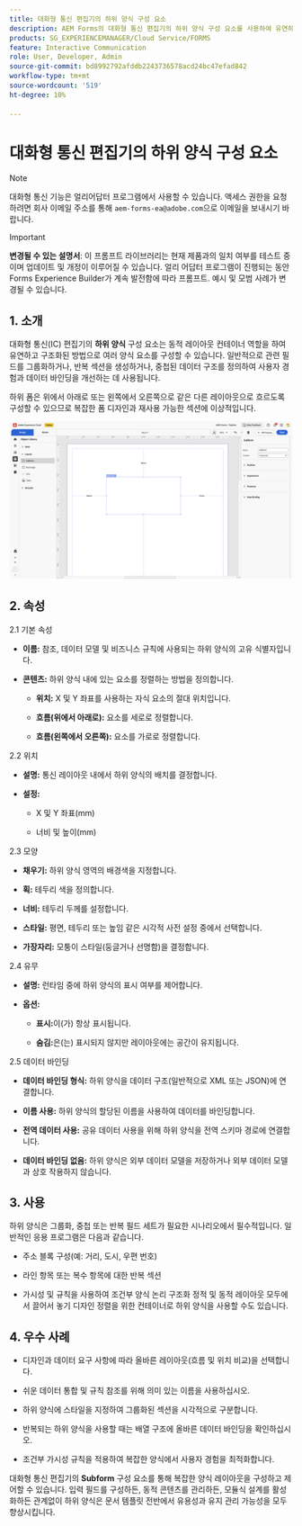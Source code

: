 ```yaml
---
title: 대화형 통신 편집기의 하위 양식 구성 요소
description: AEM Forms의 대화형 통신 편집기의 하위 양식 구성 요소를 사용하여 유연하고 구조화된 방식으로 여러 양식 요소를 구성할 수 있습니다.
products: SG_EXPERIENCEMANAGER/Cloud Service/FORMS
feature: Interactive Communication
role: User, Developer, Admin
source-git-commit: bd8992792afddb2243736578acd24bc47efad842
workflow-type: tm+mt
source-wordcount: '519'
ht-degree: 10%

---
```



# 대화형 통신 편집기의 하위 양식 구성 요소

>[!NOTE]
>
> 대화형 통신 기능은 얼리어답터 프로그램에서 사용할 수 있습니다. 액세스 권한을 요청하려면 회사 이메일 주소를 통해 `aem-forms-ea@adobe.com`으로 이메일을 보내시기 바랍니다.

>[!IMPORTANT]
>
> **변경될 수 있는 설명서**: 이 프롬프트 라이브러리는 현재 제품과의 일치 여부를 테스트 중이며 업데이트 및 개정이 이루어질 수 있습니다. 얼리 어답터 프로그램이 진행되는 동안 Forms Experience Builder가 계속 발전함에 따라 프롬프트. 예시 및 모범 사례가 변경될 수 있습니다.

## &#x200B;1. 소개

대화형 통신(IC) 편집기의 **하위 양식** 구성 요소는 동적 레이아웃 컨테이너 역할을 하여 유연하고 구조화된 방법으로 여러 양식 요소를 구성할 수 있습니다. 일반적으로 관련 필드를 그룹화하거나, 반복 섹션을 생성하거나, 중첩된 데이터 구조를 정의하여 사용자 경험과 데이터 바인딩을 개선하는 데 사용됩니다.

하위 폼은 위에서 아래로 또는 왼쪽에서 오른쪽으로 같은 다른 레이아웃으로 흐르도록 구성할 수 있으므로 복잡한 폼 디자인과 재사용 가능한 섹션에 이상적입니다.

![IC 문서 찾기](/help/forms/interactive-communication/assets/subform.png)

## &#x200B;2. 속성

2.1 기본 속성

- **이름:** 참조, 데이터 모델 및 비즈니스 규칙에 사용되는 하위 양식의 고유 식별자입니다.

- **콘텐츠:** 하위 양식 내에 있는 요소를 정렬하는 방법을 정의합니다.

   - **위치:** X 및 Y 좌표를 사용하는 자식 요소의 절대 위치입니다.

   - **흐름(위에서 아래로):** 요소를 세로로 정렬합니다.

   - **흐름(왼쪽에서 오른쪽):** 요소를 가로로 정렬합니다.

2.2 위치

- **설명:** 통신 레이아웃 내에서 하위 양식의 배치를 결정합니다.

- **설정:**

   - X 및 Y 좌표(mm)

   - 너비 및 높이(mm)

2.3 모양

- **채우기:** 하위 양식 영역의 배경색을 지정합니다.

- **획:** 테두리 색을 정의합니다.

- **너비:** 테두리 두께를 설정합니다.

- **스타일:** 평면, 테두리 또는 높임 같은 시각적 사전 설정 중에서 선택합니다.

- **가장자리:** 모퉁이 스타일(둥글거나 선명함)을 결정합니다.

2.4 유무

- **설명:** 런타임 중에 하위 양식의 표시 여부를 제어합니다.

- **옵션:**

   - **표시:**&#x200B;이(가) 항상 표시됩니다.

   - **숨김:**&#x200B;은(는) 표시되지 않지만 레이아웃에는 공간이 유지됩니다.

2.5 데이터 바인딩

- **데이터 바인딩 형식:** 하위 양식을 데이터 구조(일반적으로 XML 또는 JSON)에 연결합니다.

- **이름 사용:** 하위 양식의 할당된 이름을 사용하여 데이터를 바인딩합니다.

- **전역 데이터 사용:** 공유 데이터 사용을 위해 하위 양식을 전역 스키마 경로에 연결합니다.

- **데이터 바인딩 없음:** 하위 양식은 외부 데이터 모델을 저장하거나 외부 데이터 모델과 상호 작용하지 않습니다.

## &#x200B;3. 사용

하위 양식은 그룹화, 중첩 또는 반복 필드 세트가 필요한 시나리오에서 필수적입니다. 일반적인 응용 프로그램은 다음과 같습니다.

- 주소 블록 구성(예: 거리, 도시, 우편 번호)

- 라인 항목 또는 복수 항목에 대한 반복 섹션

- 가시성 및 규칙을 사용하여 조건부 양식 논리 구조화
정적 및 동적 레이아웃 모두에서 끌어서 놓기 디자인 정렬을 위한 컨테이너로 하위 양식을 사용할 수도 있습니다.

## &#x200B;4. 우수 사례

- 디자인과 데이터 요구 사항에 따라 올바른 레이아웃(흐름 및 위치 비교)을 선택합니다.

- 쉬운 데이터 통합 및 규칙 참조를 위해 의미 있는 이름을 사용하십시오.

- 하위 양식에 스타일을 지정하여 그룹화된 섹션을 시각적으로 구분합니다.

- 반복되는 하위 양식을 사용할 때는 배열 구조에 올바른 데이터 바인딩을 확인하십시오.

- 조건부 가시성 규칙을 적용하여 복잡한 양식에서 사용자 경험을 최적화합니다.

대화형 통신 편집기의 **Subform** 구성 요소를 통해 복잡한 양식 레이아웃을 구성하고 제어할 수 있습니다. 입력 필드를 구성하든, 동적 콘텐츠를 관리하든, 모듈식 설계를 활성화하든 관계없이 하위 양식은 문서 템플릿 전반에서 유용성과 유지 관리 가능성을 모두 향상시킵니다.


